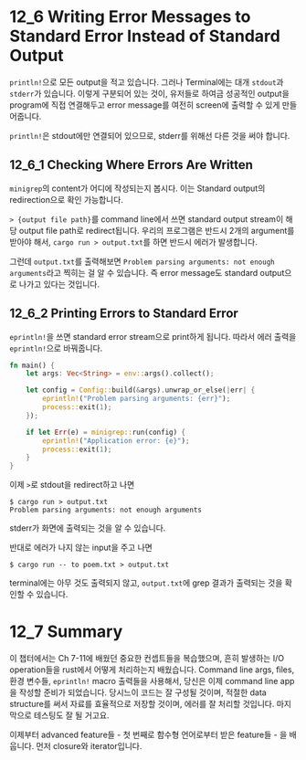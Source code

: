 # 12_6 Writing Error Messages to Standard Error Instead of Standard Output

`println!`으로 모든 output을 적고 있습니다. 그러나 Terminal에는 대개 `stdout`과
`stderr`가 있습니다. 이렇게 구분되어 있는 것이, 유저들로 하여금 성공적인
output을 program에 직접 연결해두고 error message를 여전히 screen에 출력할 수
있게 만들어줍니다.

`println!`은 stdout에만 연결되어 있으므로, stderr를 위해선 다른 것을 써야
합니다.

## 12_6_1 Checking Where Errors Are Written

`minigrep`의 content가 어디에 작성되는지 봅시다. 이는 Standard output의
redirection으로 확인 가능합니다.

`> {output file path}`를 command line에서 쓰면 standard output stream이 해당
output file path로 redirect됩니다.
우리의 프로그램은 반드시 2개의 argument를 받아야 해서, `cargo run >
output.txt`를 하면 반드시 에러가 발생합니다.

그런데 `output.txt`를 출력해보면 `Problem parsing arguments: not enough
arguments`라고 찍히는 걸 알 수 있습니다. 즉 error message도 standard output으로
나가고 있다는 것입니다.

## 12_6_2 Printing Errors to Standard Error

`eprintln!`을 쓰면 standard error stream으로 print하게 됩니다. 따라서 에러
출력을 `eprintln!`으로 바꿔줍니다.

```rust
fn main() {
    let args: Vec<String> = env::args().collect();

    let config = Config::build(&args).unwrap_or_else(|err| {
        eprintln!("Problem parsing arguments: {err}");
        process::exit(1);
    });

    if let Err(e) = minigrep::run(config) {
        eprintln!("Application error: {e}");
        process::exit(1);
    }
}
```

이제 `>`로 stdout을 redirect하고 나면

```command
$ cargo run > output.txt
Problem parsing arguments: not enough arguments
```

stderr가 화면에 출력되는 것을 알 수 있습니다.

반대로 에러가 나지 않는 input을 주고 나면

```command
$ cargo run -- to poem.txt > output.txt
```

terminal에는 아무 것도 출력되지 않고, `output.txt`에 grep 결과가 출력되는 것을
확인할 수 있습니다.

# 12_7 Summary

이 챕터에서는 Ch 7-11에 배웠던 중요한 컨셉트들을 복습했으며, 흔히 발생하는 I/O
operation들을 rust에서 어떻게 처리하는지 배웠습니다.
Command line args, files, 환경 변수들, `eprintln!` macro 출력들을 사용해서,
당신은 이제 command line app을 작성할 준비가 되었습니다.
당시느이 코드는 잘 구성될 것이며, 적절한 data structure를 써서 자료를 효율적으로
저장할 것이며, 에러를 잘 처리할 것입니다. 마지막으로 테스팅도 잘 될 거고요.

이제부터 advanced feature들 - 첫 번째로 함수형 언어로부터 받은 feature들 - 을
배웁니다. 먼저 closure와 iterator입니다.
